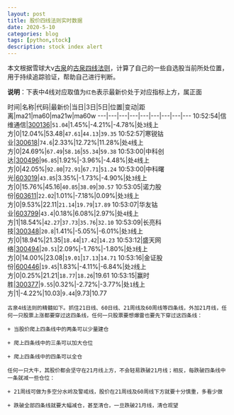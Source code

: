 ```yaml
---
layout: post
title: 股价四线法则实时数据
date: 2020-5-10
categories: blog
tags: [python,stock]
description: stock index alert
---
```



本文根据雪球大v[古泉](https://xueqiu.com/u/7148646888)的[古泉四线法则](https://xueqiu.com/7148646888/130498192)，计算了自己的一些自选股当前所处位置，用于持续追踪验证，帮助自己进行判断。

**说明**：下表中4线对应取值为`红色`表示最新价处于对应指标上方，属正面

时间|名称|代码|最新价|当日|3日|5日|位置|变动|距离|ma21|ma60|ma21w|ma60w
---|---|---|---|---|---|---|---|---
10:52:54|信维通信|[300136](https://xueqiu.com/S/SZ300136)|`51.04`|1.45%|-4.21%|-4.78%|处`3`线上方|0|12.04%|53.48|`47.61`|`44.13`|`39.35`
10:52:57|寒锐钴业|[300618](https://xueqiu.com/S/SZ300618)|`74.6`|2.33%|12.72%|11.28%|处`4`线上方|0|24.69%|`67.49`|`58.16`|`55.34`|`59.38`
10:53:00|中科创达|[300496](https://xueqiu.com/S/SZ300496)|`96.85`|1.92%|-3.96%|-4.48%|处`4`线上方|0|42.05%|`92.80`|`72.91`|`67.71`|`51.24`
10:53:00|中科曙光|[603019](https://xueqiu.com/S/SH603019)|`43.85`|3.35%|-1.73%|-4.90%|处`3`线上方|0|15.76%|45.16|`40.85`|`38.09`|`30.57`
10:53:05|诺力股份|[603611](https://xueqiu.com/S/SH603611)|`22.02`|1.01%|-7.18%|0.09%|处`3`线上方|0|9.53%|22.11|`21.14`|`19.79`|`17.89`
10:53:07|华友钴业|[603799](https://xueqiu.com/S/SH603799)|`43.4`|0.18%|6.08%|2.97%|处`4`线上方|1|18.54%|`42.27`|`37.73`|`35.76`|`32.10`
10:53:09|长亮科技|[300348](https://xueqiu.com/S/SZ300348)|`20.8`|1.41%|-5.05%|-6.01%|处`3`线上方|0|18.94%|21.35|`18.44`|`17.42`|`14.23`
10:53:12|盛天网络|[300494](https://xueqiu.com/S/SZ300494)|`20.51`|2.09%|-1.76%|-1.80%|处`3`线上方|0|14.00%|23.08|`19.01`|`17.13`|`14.71`
10:53:16|金证股份|[600446](https://xueqiu.com/S/SH600446)|`19.45`|1.83%|-4.11%|-6.84%|处`2`线上方|0|0.25%|21.21|`18.77`|`18.26`|19.61
10:53:15|赢时胜|[300377](https://xueqiu.com/S/SZ300377)|`9.55`|0.32%|-2.72%|-3.77%|处`1`线上方|1|-4.22%|10.03|`9.44`|9.73|10.77

```
古泉4线法则的精髓如下。抓住21日线、60日线、21周线及60周线等四条线，外加21月线，任何一只股票上涨都要穿过这四条线，任何一只股票要想爆雷也要先下穿过这四条线：

+ 当股价爬上四条线中的两条可以少量建仓

+ 爬上四条线中的三条可以加大仓位

+ 爬上四条线中的四条可以全仓

任何一只大牛，其股价都会坚守在21月线上方，不会轻易跌破21月线；相反，每跌破四条线中一条就减一些仓位：

+ 21周线可做为多空分水岭及警戒线，股价在21周线及60周线下方就要十分慎重，多看少做

+ 跌破全部四条线就要大幅减仓，甚至清仓，一旦跌破21月线，清仓观望
```
